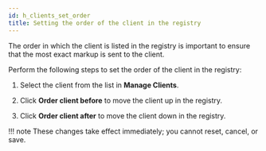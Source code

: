 ```yaml
---
id: h_clients_set_order
title: Setting the order of the client in the registry
---
```


The order in which the client is listed in the registry is important to ensure that the most exact markup is sent to the client.

Perform the following steps to set the order of the client in the registry:

1.  Select the client from the list in **Manage Clients**.

2.  Click **Order client before** to move the client up in the registry.

3.  Click **Order client after** to move the client down in the registry.


!!! note
    These changes take effect immediately; you cannot reset, cancel, or save.


